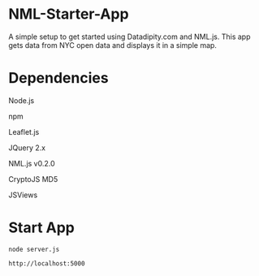 NML-Starter-App
===============

A simple setup to get started using Datadipity.com and NML.js. This app gets data from NYC open data and displays it in a simple map.


Dependencies
============
Node.js

npm

Leaflet.js

JQuery 2.x

NML.js v0.2.0

CryptoJS MD5

JSViews

Start App
=========
````
node server.js

http://localhost:5000
````
